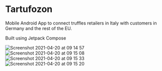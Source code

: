 # Tartufozon
Mobile Android App to connect truffles retailers in Italy with customers in Germany and the rest of the EU.

Built using Jetpack Compose

![Screenshot 2021-04-20 at 09 14 57](https://user-images.githubusercontent.com/19254758/115353911-5c084680-a1b9-11eb-953f-5a5092765517.png)
![Screenshot 2021-04-20 at 09 15 08](https://user-images.githubusercontent.com/19254758/115353929-60346400-a1b9-11eb-815c-08b97d677273.png)
![Screenshot 2021-04-20 at 09 15 33](https://user-images.githubusercontent.com/19254758/115353940-63c7eb00-a1b9-11eb-84a9-2d3ddbe543b6.png)
![Screenshot 2021-04-20 at 09 15 20](https://user-images.githubusercontent.com/19254758/115353942-64f91800-a1b9-11eb-813b-e7dcad8819f4.png)
